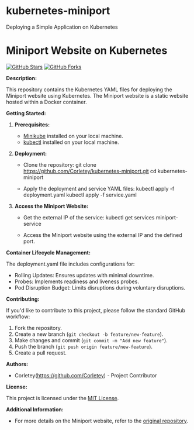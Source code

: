 # kubernetes-miniport
Deploying a Simple Application on Kubernetes

# Miniport Website on Kubernetes

[![GitHub Stars](https://img.shields.io/github/stars/Corletey/kubernetes-miniport?style=social)](https://github.com/Corletey/kubernetes-miniport)
[![GitHub Forks](https://img.shields.io/github/forks/Corletey/kubernetes-miniport?style=social)](https://github.com/Corletey/kubernetes-miniport/fork)

**Description:**

This repository contains the Kubernetes YAML files for deploying the Miniport website using Kubernetes. The Miniport website is a static website hosted within a Docker container.

**Getting Started:**

1. **Prerequisites:**
   - [Minikube](https://minikube.sigs.k8s.io/docs/start/) installed on your local machine.
   - [kubectl](https://kubernetes.io/docs/tasks/tools/install-kubectl/) installed on your local machine.

2. **Deployment:**
   - Clone the repository:
     git clone https://github.com/Corletey/kubernetes-miniport.git
     cd kubernetes-miniport

   - Apply the deployment and service YAML files:
     kubectl apply -f deployment.yaml
     kubectl apply -f service.yaml

3. **Access the Miniport Website:**
   - Get the external IP of the service:
     kubectl get services miniport-service

   - Access the Miniport website using the external IP and the defined port.

**Container Lifecycle Management:**

The deployment.yaml file includes configurations for:

- Rolling Updates: Ensures updates with minimal downtime.
- Probes: Implements readiness and liveness probes.
- Pod Disruption Budget: Limits disruptions during voluntary disruptions.

**Contributing:**

If you'd like to contribute to this project, please follow the standard GitHub workflow:

1. Fork the repository.
2. Create a new branch (`git checkout -b feature/new-feature`).
3. Make changes and commit (`git commit -m "Add new feature"`).
4. Push the branch (`git push origin feature/new-feature`).
5. Create a pull request.

**Authors:**

- Corletey(https://github.com/Corletey) - Project Contributor

**License:**

This project is licensed under the [MIT License](LICENSE).

**Additional Information:**

- For more details on the Miniport website, refer to the [original repository](https://github.com/Corletey/static-website-docker).
